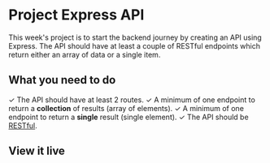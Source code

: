 # Project Express API
This week's project is to start the backend journey by creating an API using Express. 
The API should have at least a couple of RESTful endpoints which return either an array of data or a single item.

## What you need to do
✓ The API should have at least 2 routes.
✓ A minimum of one endpoint to return a **collection** of results (array of elements).
✓ A minimum of one endpoint to return a **single** result (single element).
✓ The API should be [RESTful](https://www.notion.so/23473abe980e40aaa932914751055d22?pvs=21).

## View it live

